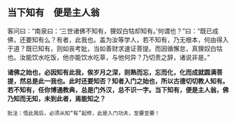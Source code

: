 ## 当下知有　便是主人翁

客问曰：“南泉曰：‘三世诸佛不知有，狸奴白牯却知有。’何谓也？”曰：“既已成佛，还要知有么？有者，此我也。盖为汝等学人，若不知有，乃无根本，何由得入于道？既已知有，则如丧考妣，当如善财求速证菩提。而因循懈怠，真狸奴白牯也。汝能饮水吃饭，他亦能饮水吃草，与他何异？乃切责之辞，诸说非是。”

**诸佛之始也，必因知有此我，俟岁月之深，则熟而忘，忘而化，化而成就圆满菩提，然总是此一我也。此时还要知否？知者入门之始也，所以古德切切教人知有。若不知有，任你博通教典，总是门外汉，总不识一字。当下知有，便是主人翁，佛乃知而无知，未到此者，焉能知之？**

```xu
批注：悟此我后，必须从知“有”起修，此是入门功夫，至要至要！
```
